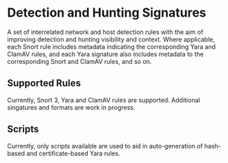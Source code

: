 # Detection and Hunting Signatures

A set of interrelated network and host detection rules with the aim of improving detection and hunting visibility and context. Where applicable, each Snort rule includes metadata indicating the corresponding Yara and ClamAV rules, and each Yara signature also includes metadata to the corresponding Snort and ClamAV rules, and so on.

## Supported Rules

Currently, Snort 3, Yara and ClamAV rules are supported. Additional singatures and formats are work in progress.

## Scripts

Currently, only scripts available are used to aid in auto-generation of hash-based and certificate-based Yara rules.
